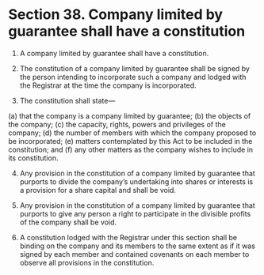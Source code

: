 # Section 38. Company limited by guarantee shall have a constitution

1. A company limited by guarantee shall have a constitution.

2. The constitution of a company limited by guarantee shall be signed by the person intending to incorporate such a company and lodged with the Registrar at the time the company is incorporated. 

3. The constitution shall state— 

(a) that the company is a company limited by guarantee; 
(b) the objects of the company; 
(c) the capacity, rights, powers and privileges of the company; 
(d) the number of members with which the company proposed to be incorporated; 
(e) matters contemplated by this Act to be included in the constitution; and 
(f) any other matters as the company wishes to include in its constitution. 

4. Any provision in the constitution of a company limited by guarantee that purports to divide the company’s undertaking into shares or interests is a provision for a share capital and shall be void. 

5. Any provision in the constitution of a company limited by guarantee that purports to give any person a right to participate in the divisible profits of the company shall be void. 

6. A constitution lodged with the Registrar under this section shall be binding on the company and its members to the same extent as if it was signed by each member and contained covenants on each member to observe all provisions in the constitution.


